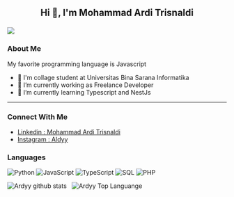 ## <p align="center">Hi 👋, I'm  Mohammad Ardi Trisnaldi</p>

![](https://img.shields.io/github/watchers/aldyy123/aldyy123?style=social)

### About Me

My favorite programming language is Javascript

- 🏫 I'm collage student at Universitas Bina Sarana Informatika 
- 🔭 I’m currently working as Freelance Developer
- 🌱 I’m currently learning Typescript and NestJs

---

### Connect With Me

- [Linkedin : Mohammad Ardi Trisnaldi](https://www.linkedin.com/in/mohammad-ardi-trisnaldi/)
- [Instagram : Aldyy](https://www.instagram.com/aldyy231/)


### Languages

![Python](https://img.shields.io/badge/-Python-000?&logo=Python)
![JavaScript](https://img.shields.io/badge/-JavaScript-000?&logo=JavaScript)
![TypeScript](https://img.shields.io/badge/-TypeScript-000?&logo=TypeScript)
![SQL](https://img.shields.io/badge/-SQL-000?&logo=MySQL)
![PHP](https://img.shields.io/badge/-PHP-000?&logo=PHP)

![Ardyy github stats](https://github-readme-stats.vercel.app/api?username=Aldyy123&show_icons=true&hide_border=true&theme=algolia)&nbsp;&nbsp;
![Ardyy Top Languange](https://github-readme-stats-eight-theta.vercel.app/api/top-langs/?username=Aldyy123&layout=compact&langs_count=8&hide_border=true&theme=algolia)

<!--
**A dyy123/Aldyy123** is a ✨ _special_ ✨ reposissssssssssssssssssssssssssssssssssssssss appears on your GitHub profilzsxsdsdsd dsf sdf🧡🧡🧡🧡s

- 🔭 I’m currently working on ...
- 🌱 I’m currently learning ...
- 👯 I’m looking to collaborate on ...
- 🤔 I’m looking for help with ...
- 💬 Ask me about ...
- 📫 How to reach me: ...
- 😄 Pronouns: ...
- ⚡ Fun fact: ...
-->
